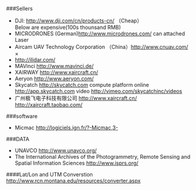 ###Sellers  
- DJI: http://www.dji.com/cn/products-cn/ （Cheap）  
Below are expensive(100s thounsand RMB)  
- MICRODRONES (German)http://www.microdrones.com/  can attached Laser  
- Aircam UAV Technology Corporation （China）http://www.cnuav.com/   ×
- http://ilidar.com/  
- MAVinci http://www.mavinci.de/  
- XAIRWAY http://www.xaircraft.cn/  
- Aeryon  http://www.aeryon.com/  
- Skycatch http://skycatch.com   compute platform online http://app.skycatch.com  video  http://vimeo.com/skycatchinc/videos  
- 广州极飞电子科技有限公司 http://www.xaircraft.cn/   http://xaircraft.taobao.com/
    
###software   
- Micmac http://logiciels.ign.fr/?-Micmac,3-    

   
###DATA  
- UNAVCO http://www.unavco.org/  
- The International Archives of the Photogrammetry, Remote Sensing and Spatial Information Sciences http://www.isprs.org/   
  
####Lat/Lon and UTM Converstion  
http://www.rcn.montana.edu/resources/converter.aspx
